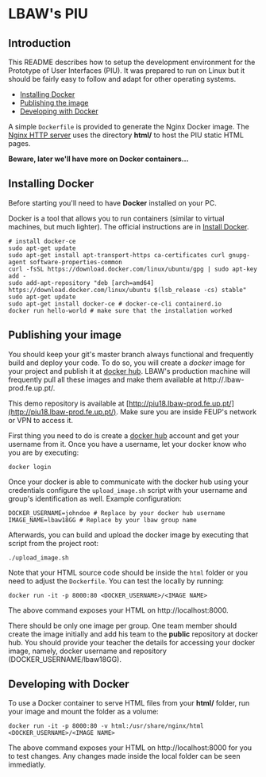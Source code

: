# LBAW's PIU


## Introduction

This README describes how to setup the development environment for the Prototype of User Interfaces (PIU).
It was prepared to run on Linux but it should be fairly easy to follow and adapt for other operating systems.

* [Installing Docker](#installing-docker)
* [Publishing the image](#publishing-your-image)
* [Developing with Docker](#developing-with-docker)

A simple `Dockerfile` is provided to generate the Nginx Docker image.
The [Nginx HTTP server](https://www.nginx.com/) uses the directory __html/__ to host the PIU static HTML pages.


__Beware, later we'll have more on Docker containers...__


## Installing Docker

Before starting you'll need to have __Docker__ installed on your PC. 

Docker is a tool that allows you to run containers (similar to virtual machines, but much lighter). 
The official instructions are in [Install Docker](https://docs.docker.com/install/).

    # install docker-ce
    sudo apt-get update
    sudo apt-get install apt-transport-https ca-certificates curl gnupg-agent software-properties-common
    curl -fsSL https://download.docker.com/linux/ubuntu/gpg | sudo apt-key add -
    sudo add-apt-repository "deb [arch=amd64] https://download.docker.com/linux/ubuntu $(lsb_release -cs) stable"
    sudo apt-get update
    sudo apt-get install docker-ce # docker-ce-cli containerd.io
    docker run hello-world # make sure that the installation worked


## Publishing your image

You should keep your git's master branch always functional and frequently build and deploy your code. 
To do so, you will create a _docker_ image for your project and publish it at [docker hub](https://hub.docker.com/). 
LBAW's production machine will frequently pull all these images and make them available at http://<lbaw18gg-piu>.lbaw-prod.fe.up.pt/. 

This demo repository is available at [http://piu18.lbaw-prod.fe.up.pt/](http://piu18.lbaw-prod.fe.up.pt/). 
Make sure you are inside FEUP's network or VPN to access it.

First thing you need to do is create a [docker hub](https://hub.docker.com/) account and get your username from it. 
Once you have a username, let your docker know who you are by executing:

    docker login

Once your docker is able to communicate with the docker hub using your credentials configure the `upload_image.sh` script with your username and group's identification as well. 
Example configuration:

    DOCKER_USERNAME=johndoe # Replace by your docker hub username
    IMAGE_NAME=lbaw18GG # Replace by your lbaw group name

Afterwards, you can build and upload the docker image by executing that script from the project root:

    ./upload_image.sh

Note that your HTML source code should be inside the `html` folder or you need to adjust the `Dockerfile`.
You can test the locally by running:

    docker run -it -p 8000:80 <DOCKER_USERNAME>/<IMAGE NAME>

The above command exposes your HTML on http://localhost:8000. 

There should be only one image per group. 
One team member should create the image initially and add his team to the **public** repository at docker hub. 
You should provide your teacher the details for accessing your docker image, namely, docker username and repository (DOCKER_USERNAME/lbaw18GG).


## Developing with Docker

To use a Docker container to serve HTML files from your __html/__ folder, run your image and mount the folder as a volume:


    docker run -it -p 8000:80 -v html:/usr/share/nginx/html <DOCKER_USERNAME>/<IMAGE NAME>


The above command exposes your HTML on http://localhost:8000 for you to test changes.
Any changes made inside the local folder can be seen immediatly.

